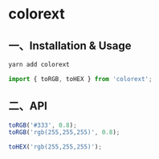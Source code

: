 # colorext

## 一、Installation & Usage

```bash
yarn add colorext
```

```js
import { toRGB, toHEX } from 'colorext';
```

## 二、API

```js
toRGB('#333', 0.8);
toRGB('rgb(255,255,255)', 0.8);
```

```js
toHEX('rgb(255,255,255)');
```
